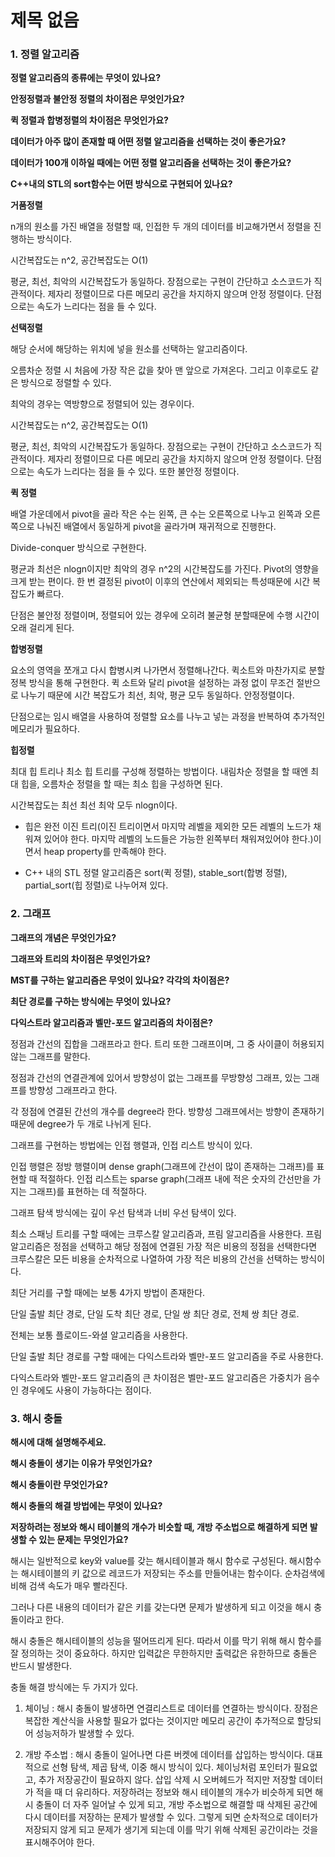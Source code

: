 # 제목 없음

### **1. 정렬 알고리즘**

**정렬 알고리즘의 종류에는 무엇이 있나요?**

**안정정렬과 불안정 정렬의 차이점은 무엇인가요?**

**퀵 정렬과 합병정렬의 차이점은 무엇인가요?**

**데이터가 아주 많이 존재할 때 어떤 정렬 알고리즘을 선택하는 것이 좋은가요?**

**데이터가 100개 이하일 때에는 어떤 정렬 알고리즘을 선택하는 것이 좋은가요?**

**C++내의 STL의 sort함수는 어떤 방식으로 구현되어 있나요?**

**거품정렬**

n개의 원소를 가진 배열을 정렬할 때, 인접한 두 개의 데이터를 비교해가면서 정렬을 진행하는 방식이다.

시간복잡도는 n^2, 공간복잡도는 O(1)

평균, 최선, 최악의 시간복잡도가 동일하다. 장점으로는 구현이 간단하고 소스코드가 직관적이다. 제자리 정렬이므로 다른 메모리 공간을 차지하지 않으며 안정 정렬이다. 단점으로는 속도가 느리다는 점을 들 수 있다.

**선택정렬**

해당 순서에 해당하는 위치에 넣을 원소를 선택하는 알고리즘이다.

오름차순 정렬 시 처음에 가장 작은 값을 찾아 맨 앞으로 가져온다. 그리고 이후로도 같은 방식으로 정렬할 수 있다.

최악의 경우는 역방향으로 정렬되어 있는 경우이다.

시간복잡도는 n^2, 공간복잡도는 O(1)

평균, 최선, 최악의 시간복잡도가 동일하다. 장점으로는 구현이 간단하고 소스코드가 직관적이다. 제자리 정렬이므로 다른 메모리 공간을 차지하지 않으며 안정 정렬이다. 단점으로는 속도가 느리다는 점을 들 수 있다. 또한 불안정 정렬이다.

**퀵 정렬**

배열 가운데에서 pivot을 골라 작은 수는 왼쪽, 큰 수는 오른쪽으로 나누고 왼쪽과 오른쪽으로 나눠진 배열에서 동일하게 pivot을 골라가며 재귀적으로 진행한다.

Divide-conquer 방식으로 구현한다.

평균과 최선은 nlogn이지만 최악의 경우 n^2의 시간복잡도를 가진다. Pivot의 영향을 크게 받는 편이다. 한 번 결정된 pivot이 이후의 연산에서 제외되는 특성때문에 시간 복잡도가 빠르다.

단점은 불안정 정렬이며, 정렬되어 있는 경우에 오히려 불균형 분할때문에 수행 시간이 오래 걸리게 된다.

**합병정렬**

요소의 영역을 쪼개고 다시 합병시켜 나가면서 정렬해나간다. 퀵소트와 마찬가지로 분할 정복 방식을 통해 구현한다. 퀵 소트와 달리 pivot을 설정하는 과정 없이 무조건 절반으로 나누기 때문에 시간 복잡도가 최선, 최악, 평균 모두 동일하다. 안정정렬이다.

단점으로는 임시 배열을 사용하여 정렬할 요소를 나누고 넣는 과정을 반복하여 추가적인 메모리가 필요하다.

**힙정렬**

최대 힙 트리나 최소 힙 트리를 구성해 정렬하는 방법이다. 내림차순 정렬을 할 때엔 최대 힙을, 오름차순 정렬을 할 때는 최소 힙을 구성하면 된다.

시간복잡도는 최선 최선 최악 모두 nlogn이다.

+ 힙은 완전 이진 트리(이진 트리이면서 마지막 레벨을 제외한 모든 레벨의 노드가 채워져 있어야 한다. 마지막 레벨의 노드들은 가능한 왼쪽부터 채워져있어야 한다.)이면서 heap property를 만족해야 한다.

+ C++ 내의 STL 정렬 알고리즘은 sort(퀵 정렬), stable_sort(합병 정렬), partial_sort(힙 정렬)로 나누어져 있다.

### **2. 그래프**

**그래프의 개념은 무엇인가요?**

**그래프와 트리의 차이점은 무엇인가요?**

**MST를 구하는 알고리즘은 무엇이 있나요? 각각의 차이점은?**

**최단 경로를 구하는 방식에는 무엇이 있나요?**

**다익스트라 알고리즘과 벨만-포드 알고리즘의 차이점은?**

정점과 간선의 집합을 그래프라고 한다. 트리 또한 그래프이며, 그 중 사이클이 허용되지 않는 그래프를 말한다.

정점과 간선의 연결관계에 있어서 방향성이 없는 그래프를 무방향성 그래프, 있는 그래프를 방향성 그래프라고 한다.

각 정점에 연결된 간선의 개수를 degree라 한다. 방향성 그래프에서는 방향이 존재하기 때문에 degree가 두 개로 나뉘게 된다.

그래프를 구현하는 방법에는 인접 행렬과, 인접 리스트 방식이 있다.

인접 행렬은 정방 행렬이며 dense graph(그래프에 간선이 많이 존재하는 그래프)를 표현할 때 적절하다. 인접 리스트는 sparse graph(그래프 내에 적은 숫자의 간선만을 가지는 그래프)를 표현하는 데 적절하다.

그래프 탐색 방식에는 깊이 우선 탐색과 너비 우선 탐색이 있다.

최소 스패닝 트리를 구할 때에는 크루스칼 알고리즘과, 프림 알고리즘을 사용한다. 프림 알고리즘은 정점을 선택하고 해당 정점에 연결된 가장 적은 비용의 정점을 선택한다면 크루스칼은 모든 비용을 순차적으로 나열하여 가장 적은 비용의 간선을 선택하는 방식이다.

최단 거리를 구할 때에는 보통 4가지 방법이 존재한다.

단일 출발 최단 경로, 단일 도착 최단 경로, 단일 쌍 최단 경로, 전체 쌍 최단 경로.

전체는 보통 플로이드-와셜 알고리즘을 사용한다.

단일 출발 최단 경로를 구할 때에는 다익스트라와 벨만-포드 알고리즘을 주로 사용한다.

다익스트라와 벨만-포드 알고리즘의 큰 차이점은 벨만-포드 알고리즘은 가중치가 음수인 경우에도 사용이 가능하다는 점이다.

### **3. 해시 충돌**

**해시에 대해 설명해주세요.**

**해시 충돌이 생기는 이유가 무엇인가요?**

**해시 충돌이란 무엇인가요?**

**해시 충돌의 해결 방법에는 무엇이 있나요?**

**저장하려는 정보와 해시 테이블의 개수가 비슷할 때, 개방 주소법으로 해결하게 되면 발생할 수 있는 문제는 무엇인가요?**

해시는 일반적으로 key와 value를 갖는 해시테이블과 해시 함수로 구성된다. 해시함수는 해시테이블의 키 값으로 레코드가 저장되는 주소를 만들어내는 함수이다. 순차검색에 비해 검색 속도가 매우 빨라진다.

그러나 다른 내용의 데이터가 같은 키를 갖는다면 문제가 발생하게 되고 이것을 해시 충돌이라고 한다.

해시 충돌은 해시테이블의 성능을 떨어뜨리게 된다. 따라서 이를 막기 위해 해시 함수를 잘 정의하는 것이 중요하다. 하지만 입력값은 무한하지만 출력값은 유한하므로 충돌은 반드시 발생한다.

충돌 해결 방식에는 두 가지가 있다.

1. 체이닝 : 해시 충돌이 발생하면 연결리스트로 데이터를 연결하는 방식이다. 장점은 복잡한 계산식을 사용할 필요가 없다는 것이지만 메모리 공간이 추가적으로 할당되어 성능저하가 발생할 수 있다.

2. 개방 주소법 : 해시 충돌이 일어나면 다른 버켓에 데이터를 삽입하는 방식이다. 대표적으로 선형 탐색, 제곱 탐색, 이중 해시 방식이 있다. 체이닝처럼 포인터가 필요없고, 추가 저장공간이 필요하지 않다. 삽입 삭제 시 오버헤드가 적지만 저장할 데이터가 적을 때 더 유리하다. 저장하려는 정보와 해시 테이블의 개수가 비슷하게 되면 해시 충돌이 더 자주 일어날 수 있게 되고, 개방 주소법으로 해결할 때 삭제된 공간에 다시 데이터를 저장하는 문제가 발생할 수 있다. 그렇게 되면 순차적으로 데이터가 저장되지 않게 되고 문제가 생기게 되는데 이를 막기 위해 삭제된 공간이라는 것을 표시해주어야 한다.